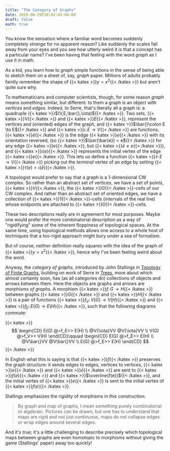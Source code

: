```yaml
---
title: "The Category of Graphs"
date: 2019-06-29T10:02:43-04:00
draft: false
math: true
---
```

You know the sensation where a familiar word becomes suddenly
completely *strange* for no apparent reason? Like suddenly the scales
fall away from your eyes and you see how utterly weird it is that a
concept has a particular name? I've been having that feeling with the
word *graph* as I use it in math.

As a kid, you learn how to *graph* simple functions in the sense of 
being able to sketch them on a sheet of, say, *graph* paper. Millions
of adults probably faintly remember the shape of 
{{< katex >}}$y = x^2${{< /katex >}} but aren't
quite sure why.

To mathematicians and computer scientists, though, for some reason *graph*
means something similar, but different: to them a graph is an object with
*vertices* and *edges*. Indeed, to Serre, that's literally all a graph is:
a quadruple {{< katex >}}$(V,E,\bar{},\iota)${{< /katex >}}. Two sets, {{< katex >}}$V${{< /katex >}} and {{< katex >}}$E${{< /katex >}}, represent the
vertices and (oriented) edges of the graph, and  {{< katex >}}$\bar{}\colon E \to E${{< /katex >}} and
{{< katex >}}$\iota\colon E \to V${{< /katex >}} are functions; {{< katex >}}$\bar{e}${{< /katex >}} is the edge {{< katex >}}$e${{< /katex >}} with its
orientation reversed, (so {{< katex >}}$\bar{\bar{e}} = e${{< /katex >}} for any edge {{< katex >}}$e${{< /katex >}}, but
{{< katex >}}$\bar e \neq e${{< /katex >}}), and
{{< katex >}}$\iota(e)${{< /katex >}} represents the initial vertex of the edge {{< katex >}}$e${{< /katex >}}. This lets us
define a function {{< katex >}}$\tau\colon E \to V${{< /katex >}} picking out the *terminal* vertex
of an edge by setting {{< katex >}}$\tau(e) = \iota(\bar{e})${{< /katex >}}.

A topologist would prefer to say that a graph is a 1-dimensional CW complex.
So rather than an abstract set of vertices, we have a set of points, {{< katex >}}$V${{< /katex >}},
the {{< katex >}}$0${{< /katex >}}-cells of our CW complex. And rather than an abstract set of oriented
edges, we have a collection of {{< katex >}}$1${{< /katex >}}-cells (intervals of the real line) 
whose endpoints are attached to {{< katex >}}$0${{< /katex >}}-cells.

These two descriptions really are in agreement for most purposes. Maybe one would
prefer the more combinatorial description as a way of "rigidifying" some of the
inherent floppiness of topological spaces. At the same time, using topological methods
allows one access to a whole host of techniques that a too-rigid approach might bury
under a sea of formalism.

But of course, neither definition really squares with the idea of the graph of
{{< katex >}}$y = x^2${{< /katex >}}, hence why I've been feeling weird about the word.

Anyway, the *category of graphs*, introduced by John Stallings in
[Topology of Finite Graphs](https://www2.math.ou.edu/~nbrady/teaching/s11-5863/stallings.pdf),
building on work of Serre in [Trees](https://d-nb.info/965816907/04), more about which
almost certainly soon, has (as all categories do)
collections of objects and arrows between them.
Here the objects are graphs and arrows are *morphisms of graphs.* 
A morphism {{< katex >}}$f\colon G \to H${{< /katex >}} between
graphs {{< katex >}}$G${{< /katex >}} and {{< katex >}}$H${{< /katex >}} is a pair of functions {{< katex >}}$f_V\colon V(G) \to V(H)${{< /katex >}} 
and {{< katex >}}$f_E\colon E(G) \to E(H)${{< /katex >}}, such that the following diagrams commute:

{{< katex >}}$$
\begin{CD}
E(G) @>f_E>> E(H) \\
@V{\iota}VV @V{\iota}VV \\
V(G) @>f_V>> V(H)
\end{CD}\qquad
\begin{CD}
E(G) @>f_E>> E(H) \\
@V\bar{}VV @V\bar{}VV \\
E(G) @>f_E>> E(H)
\end{CD}
$${{< /katex >}}

In English what this is saying is that {{< katex >}}$f${{< /katex >}} preserves the graph structure:
it sends edges to edges, vertices to vertices, {{< katex >}}$e${{< /katex >}} and {{< katex >}}$\bar e${{< /katex >}} are sent
to {{< katex >}}$f(e)${{< /katex >}} and {{< katex >}}$\overline{f(e)}${{< /katex >}}, and the initial vertex of {{< katex >}}$e${{< /katex >}} is
sent to the initial vertex of {{< katex >}}$f(e)${{< /katex >}}.

Stallings emphasizes the rigidity of morphisms in this construction:

> By graph and map of graphs, I mean something purely combinatorial or
algebraic. Pictures can be drawn, but one has to understand that maps are
rigid and not just continuous, maps do not collapse edges or wrap edges
around several edges.

And it's true; it's a little challenging to describe precisely which
topological maps between graphs are even homotopic to morphisms without
giving the game (Stallings' paper) away too quickly!


